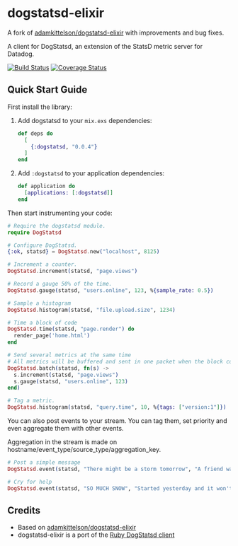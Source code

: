 dogstatsd-elixir
==============

A fork of [adamkittelson/dogstatsd-elixir](https://github.com/adamkittelson/dogstatsd-elixir) with improvements and bug fixes.

A client for DogStatsd, an extension of the StatsD metric server for Datadog.

[![Build Status](https://travis-ci.org/envato/dogstatsd-elixir.svg?branch=master)](https://travis-ci.org/envato/dogstatsd-elixir)
[![Coverage Status](https://coveralls.io/repos/envato/dogstatsd-elixir/badge.png?branch=master)](https://coveralls.io/r/envato/dogstatsd-elixir?branch=master)

Quick Start Guide
-----------------

First install the library:

  1. Add dogstatsd to your `mix.exs` dependencies:

      ```elixir
      def deps do
        [
          {:dogstatsd, "0.0.4"}
        ]
      end
      ```

  2. Add `:dogstatsd` to your application dependencies:

      ```elixir
      def application do
        [applications: [:dogstatsd]]
      end
      ```

Then start instrumenting your code:

``` elixir
# Require the dogstatsd module.
require DogStatsd

# Configure DogStatsd.
{:ok, statsd} = DogStatsd.new("localhost", 8125)

# Increment a counter.
DogStatsd.increment(statsd, "page.views")

# Record a gauge 50% of the time.
DogStatsd.gauge(statsd, "users.online", 123, %{sample_rate: 0.5})

# Sample a histogram
DogStatsd.histogram(statsd, "file.upload.size", 1234)

# Time a block of code
DogStatsd.time(statsd, "page.render") do
  render_page('home.html')
end

# Send several metrics at the same time
# All metrics will be buffered and sent in one packet when the block completes
DogStatsd.batch(statsd, fn(s) ->
  s.increment(statsd, "page.views")
  s.gauge(statsd, "users.online", 123)
end)

# Tag a metric.
DogStatsd.histogram(statsd, "query.time", 10, %{tags: ["version:1"]})
```

You can also post events to your stream. You can tag them, set priority and even aggregate them with other events.

Aggregation in the stream is made on hostname/event_type/source_type/aggregation_key.

``` elixir
# Post a simple message
DogStatsd.event(statsd, "There might be a storm tomorrow", "A friend warned me earlier.")

# Cry for help
DogStatsd.event(statsd, "SO MUCH SNOW", "Started yesterday and it won't stop !!", %{alert_type: "error", tags: ["urgent", "endoftheworld"]})
```

Credits
-------

* Based on [adamkittelson/dogstatsd-elixir](https://github.com/adamkittelson/dogstatsd-elixir)
* dogstatsd-elixir is a port of the [Ruby DogStatsd client](https://github.com/DataDog/dogstatsd-ruby)
